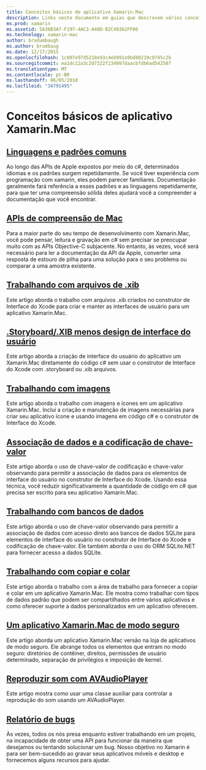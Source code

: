 ```yaml
---
title: Conceitos básicos de aplicativo Xamarin.Mac
description: Links neste documento em guias que descrevem vários conceitos necessários para entender o desenvolvimento de aplicativos Xamarin.Mac.
ms.prod: xamarin
ms.assetid: 5A36B3A7-F197-4AC3-A40D-B2C49362FF06
ms.technology: xamarin-mac
author: bradumbaugh
ms.author: brumbaug
ms.date: 12/17/2015
ms.openlocfilehash: 1c807e97d5218e93c4eb991a9bd80219c9745c2b
ms.sourcegitcommit: ea1dc12a3c2d7322f234997daacbfdb6ad542507
ms.translationtype: MT
ms.contentlocale: pt-BR
ms.lasthandoff: 06/05/2018
ms.locfileid: "34791495"
---
```

# <a name="xamarinmac-application-fundamentals"></a>Conceitos básicos de aplicativo Xamarin.Mac

## <a name="common-patterns-and-idiomsmacapp-fundamentalspatternsmd"></a>[Linguagens e padrões comuns](~/mac/app-fundamentals/patterns.md)

Ao longo das APIs de Apple expostos por meio do c#, determinados idiomas e os padrões surgem repetidamente. Se você tiver experiência com programação com xamarin, eles podem parecer familiares. Documentação geralmente fará referência a esses padrões e as linguagens repetidamente, para que ter uma compreensão sólida deles ajudará você a compreender a documentação que você encontrar.

## <a name="understanding-mac-apismacapp-fundamentalsmac-apismd"></a>[APIs de compreensão de Mac](~/mac/app-fundamentals/mac-apis.md)

Para a maior parte do seu tempo de desenvolvimento com Xamarin.Mac, você pode pensar, leitura e gravação em c# sem precisar se preocupar muito com as APIs Objective-C subjacente. No entanto, às vezes, você será necessário para ler a documentação da API da Apple, converter uma resposta de estouro de pilha para uma solução para o seu problema ou comparar a uma amostra existente.

## <a name="working-with-xib-filesmacapp-fundamentalsxibmd"></a>[Trabalhando com arquivos de .xib](~/mac/app-fundamentals/xib.md)

Este artigo aborda o trabalho com arquivos .xib criados no construtor de Interface do Xcode para criar e manter as interfaces de usuário para um aplicativo Xamarin.Mac.

## <a name="storyboardxib-less-user-interface-designmacapp-fundamentalsxibless-uimd"></a>[.Storyboard/.XIB menos design de interface do usuário](~/mac/app-fundamentals/xibless-ui.md)

Este artigo aborda a criação de interface do usuário do aplicativo um Xamarin.Mac diretamente do código c# sem usar o construtor de Interface do Xcode com .storyboard ou .xib arquivos.

## <a name="working-with-imagesmacapp-fundamentalsimagemd"></a>[Trabalhando com imagens](~/mac/app-fundamentals/image.md)

Este artigo aborda o trabalho com imagens e ícones em um aplicativo Xamarin.Mac. Inclui a criação e manutenção de imagens necessárias para criar seu aplicativo ícone e usando imagens em código c# e o construtor de Interface do Xcode.

## <a name="data-binding-and-key-value-codingmacapp-fundamentalsdatabindingmd"></a>[Associação de dados e a codificação de chave-valor](~/mac/app-fundamentals/databinding.md)

Este artigo aborda o uso de chave-valor de codificação e chave-valor observando para permitir a associação de dados para os elementos de interface do usuário no construtor de Interface do Xcode. Usando essa técnica, você reduzir significativamente a quantidade de código em c# que precisa ser escrito para seu aplicativo Xamarin.Mac. 

## <a name="working-with-databasesmacapp-fundamentalsdatabasesmd"></a>[Trabalhando com bancos de dados](~/mac/app-fundamentals/databases.md)

Este artigo aborda o uso de chave-valor observando para permitir a associação de dados com acesso direto aos bancos de dados SQLite para elementos de interface do usuário no construtor de Interface do Xcode e codificação de chave-valor. Ele também aborda o uso do ORM SQLite.NET para fornecer acesso a dados SQLite.

## <a name="working-with-copy-and-pastemacapp-fundamentalscopy-pastemd"></a>[Trabalhando com copiar e colar](~/mac/app-fundamentals/copy-paste.md)

Este artigo aborda o trabalho com a área de trabalho para fornecer a copiar e colar em um aplicativo Xamarin.Mac. Ele mostra como trabalhar com tipos de dados padrão que podem ser compartilhados entre vários aplicativos e como oferecer suporte a dados personalizados em um aplicativo oferecem.

## <a name="sandboxing-a-xamarinmac-appmacapp-fundamentalssandboxingmd"></a>[Um aplicativo Xamarin.Mac de modo seguro](~/mac/app-fundamentals/sandboxing.md)

Este artigo aborda um aplicativo Xamarin.Mac versão na loja de aplicativos de modo seguro. Ele abrange todos os elementos que entram no modo seguro: diretórios de contêiner, direitos, permissões de usuário determinado, separação de privilégios e imposição de kernel.

## <a name="playing-sound-with-avaudioplayermacapp-fundamentalssoundsmd"></a>[Reproduzir som com AVAudioPlayer](~/mac/app-fundamentals/sounds.md)

Este artigo mostra como usar uma classe auxiliar para controlar a reprodução do som usando um AVAudioPlayer.

## <a name="reporting-bugsmacapp-fundamentalstroubleshootingmd"></a>[Relatório de bugs](~/mac/app-fundamentals/troubleshooting.md)

Às vezes, todos os nós presa enquanto estiver trabalhando em um projeto, na incapacidade de obter uma API para funcionar da maneira que desejamos ou tentando solucionar um bug. Nosso objetivo no Xamarin é para ser bem-sucedido ao gravar seus aplicativos móveis e desktop e fornecemos alguns recursos para ajudar.
